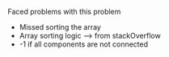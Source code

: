 Faced problems with this problem
* Missed sorting the array
* Array sorting logic --> from stackOverflow
* -1 if all components are not connected